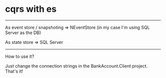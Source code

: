 # cqrs with es

-------------------------------------------------------------------------------------------

As event store / snapshoting => NEventStore (in my case I'm using SQL Server as the DB)

As state store => SQL Server

-------------------------------------------------------------------------------------------

How to use it?

Just change the connection strings in the BankAccount.Client project. That's it!
